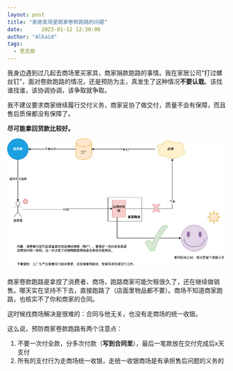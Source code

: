 ```yaml
---
layout: post
title: "家居卖场里商家卷款跑路的问题"
date:      2023-01-12 12:30:00
author: "Alkaid"
tags:
  - 思无邪
---
```




我身边遇到过几起去商场里买家具，商家捐款跑路的事情。我在家居公司“打过螺丝钉”，面对卷款跑路的情况，还是预防为主，真发生了这种情况**不要认栽**。该找谁找谁，该协调协调，该争取就争取。

我不建议要求商家继续履行交付义务，商家妥协了做交付，质量不会有保障，而且售后质保都没有保障了。

**尽可能拿回货款比较好。**

![商家卷款跑路图](/img/in-post-2023/20230112.PNG)

商家卷款跑路是拿捏了消费者、商场，跑路商家可能欠租很久了，还在继续做销售。哪天实在坚持不下去，直接跑路了（店面里物品都不要）。商场不知道商家跑路，也核实不了你和商家的合同。

这时候找商场解决是很难的：合同与他无关，也没有走商场的统一收银。

这么说，预防商家卷款跑路有两个注意点：

1. 不要一次付全款，分多次付款（**写到合同里**），最后一笔款放在交付完成后x天支付
2. 所有的支付行为走商场统一收银，走统一收银商场是有承担售后问题的义务的


